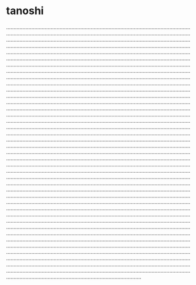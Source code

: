 # tanoshi
...........................................................................................................................................................................................................................................................................................................................................................................................................................................................................................................................................................................................................................................................................................................................................................................................................................................................................................................................................................................................................................................................................................................................................................................................................................................................................................................................................................................................................................................................................................................................................................................................................................................................................................................................................................................................................................................................................................................................................................................................................................................................................................................................................................................................................................................................................................................................................................................................................................................................................................................................................................................................................................................................................................................................................................................................................................................................................................................................................................................................................................................................................................................................................................................................................................................................................................................................................................................................................................................................................................................................................................................................................................................................................................................................................................................................................................................................................................................................................................................................................................................................................................................................................................................................................................................................................................................................................................................................................................................................................................................................................................................................................................................................................................................................................................................................................................................................................................................................................................................................................................................................................................................................................................................................................................................................